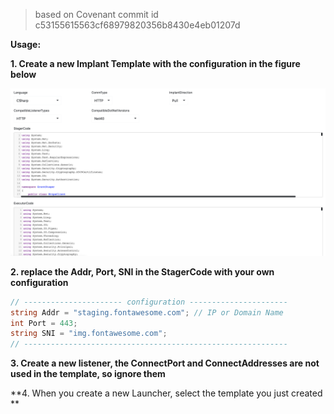 > based on Covenant commit id c53155615563cf68979820356b8430e4eb01207d

**Usage:**

**1. Create a new Implant Template with the configuration in the figure below**

![image-20210330194849932](images/README.assets/image-20210330194849932.png)

**2. replace the Addr, Port, SNI in the StagerCode with your own configuration**

```C#
// ---------------------- configuration ----------------------
string Addr = "staging.fontawesome.com"; // IP or Domain Name
int Port = 443;
string SNI = "img.fontawesome.com";
// -----------------------------------------------------------
```

**3. Create a new listener, the ConnectPort and ConnectAddresses are not used in the template, so ignore them**

**4. When you create a new Launcher, select the template you just created **

